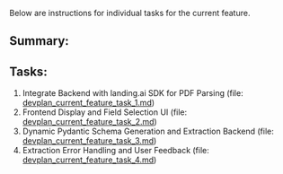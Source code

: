 Below are instructions for individual tasks for the current feature.

## Summary:



## Tasks:
1. Integrate Backend with landing.ai SDK for PDF Parsing (file: [devplan_current_feature_task_1.md](./devplan_current_feature_task_1.md))
2. Frontend Display and Field Selection UI (file: [devplan_current_feature_task_2.md](./devplan_current_feature_task_2.md))
3. Dynamic Pydantic Schema Generation and Extraction Backend (file: [devplan_current_feature_task_3.md](./devplan_current_feature_task_3.md))
4. Extraction Error Handling and User Feedback (file: [devplan_current_feature_task_4.md](./devplan_current_feature_task_4.md))
